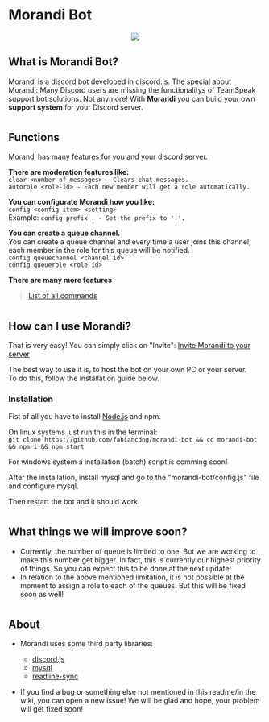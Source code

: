 # Morandi Bot

<p align="center"><img src="https://cdn.discordapp.com/avatars/584108228523065387/6d2b7cabb631688d9139a5159a6712ca.png?size=128"></p>

## What is Morandi Bot?
Morandi is a discord bot developed in discord.js.
The special about Morandi: Many Discord users are missing the functionalitys of TeamSpeak support bot solutions. Not anymore! With **Morandi** you can build your own **support system** for your Discord server.

#
## Functions
Morandi has many features for you and your discord server.

**There are moderation features like:**  
```clear <number of messages> - Clears chat messages.```  
```autorole <role-id> - Each new member will get a role automatically. ```

**You can configurate Morandi how you like:**  
```config <config item> <setting>```  
Example: ```config prefix . - Set the prefix to '.'.```

**You can create a queue channel.**  
You can create a queue channel and every time a user joins this channel, each member in the role for this queue will be notified.  
```config queuechannel <channel id>```  
```config queuerole <role id>```  

**There are many more features**
> [List of all commands](https://github.com/fabiancdng/morandi-bot/wiki/Commands#help-and-config)

#
## How can I use Morandi?  
That is very easy! You can simply click on "Invite":
[Invite Morandi to your server](https://discordapp.com/oauth2/authorize?client_id=584108228523065387&permissions=8&scope=bot)

The best way to use it is, to host the bot on your own PC or your server.   
To do this, follow the installation guide below.

### Installation
Fist of all you have to install [Node.js](https://nodejs.org/) and npm.   
   
On linux systems just run this in the terminal:   
```git clone https://github.com/fabiancdng/morandi-bot && cd morandi-bot && npm i && npm start```   
   
For windows system a installation (batch) script is comming soon!   
   
After the installation, install mysql and go to the "morandi-bot/config.js" file and configure mysql.

Then restart the bot and it should work.

#
## What things we will improve soon?  
- Currently, the number of queue is limited to one. But we are working to make this number get bigger. In fact, this is currently our highest priority of things. So you can expect this to be done at the next update!
- In relation to the above mentioned limitation, it is not possible at the moment to assign a role to each of the queues. But this will be fixed soon as well!

#
## About  
- Morandi uses some third party libraries:  
    + [discord.js](https://github.com/discordjs/discord.js)
    + [mysql](https://github.com/mysqljs/mysql)
    + [readline-sync](https://github.com/anseki/readline-sync)
  
- If you find a bug or something else not mentioned in this readme/in the wiki, you can open a new issue! We will be glad and hope, your problem will get fixed soon!
